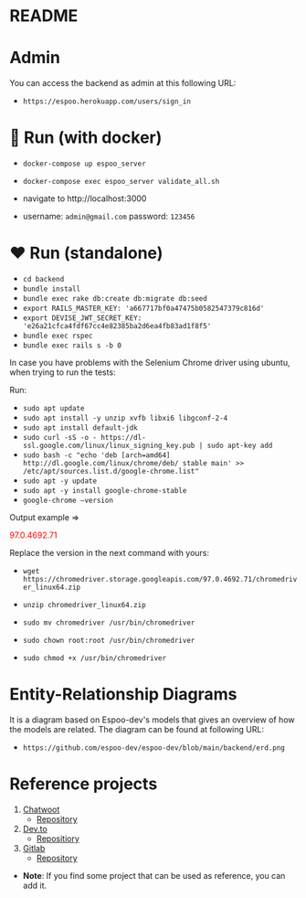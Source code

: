 # README

# Admin

You can access the backend as admin at this following URL:

- `https://espoo.herokuapp.com/users/sign_in`

# 🐳 Run (with docker)

- `docker-compose up espoo_server`

- `docker-compose exec espoo_server validate_all.sh`

- navigate to http://localhost:3000

- username: `admin@gmail.com` password: `123456`

# :heart: Run (standalone)

- `cd backend`
- `bundle install`
- `bundle exec rake db:create db:migrate db:seed`
- `export RAILS_MASTER_KEY: 'a667717bf0a47475b0582547379c816d'`
- `export DEVISE_JWT_SECRET_KEY: 'e26a21cfca4fdf67cc4e82385ba2d6ea4fb83ad1f8f5'`
- `bundle exec rspec`
- `bundle exec rails s -b 0`

In case you have problems with the Selenium Chrome driver using ubuntu, when trying to run the tests:

Run:

- `sudo apt update `
- `sudo apt install -y unzip xvfb libxi6 libgconf-2-4`
- `sudo apt install default-jdk`
- `sudo curl -sS -o - https://dl-ssl.google.com/linux/linux_signing_key.pub | sudo apt-key add`
- `sudo bash -c "echo 'deb [arch=amd64] http://dl.google.com/linux/chrome/deb/ stable main' >> /etc/apt/sources.list.d/google-chrome.list"`
- `sudo apt -y update`
- `sudo apt -y install google-chrome-stable`
- `google-chrome –version`

Output example =>

<p style='color:red'>97.0.4692.71</p>

Replace the version in the next command with yours:

- `wget https://chromedriver.storage.googleapis.com/97.0.4692.71/chromedriver_linux64.zip`

- `unzip chromedriver_linux64.zip`
- `sudo mv chromedriver /usr/bin/chromedriver`
- `sudo chown root:root /usr/bin/chromedriver`
- `sudo chmod +x /usr/bin/chromedriver`

# Entity-Relationship Diagrams

It is a diagram based on Espoo-dev's models that gives an overview of how the models are related. The diagram can be found at following URL:

- `https://github.com/espoo-dev/espoo-dev/blob/main/backend/erd.png`

# Reference projects

1. [Chatwoot](https://www.chatwoot.com/)
   - [Repository](https://github.com/chatwoot/chatwoot)
1. [Dev.to](https://dev.to/)
   - [Repositiory](https://github.com/forem/forem)
1. [Gitlab](https://about.gitlab.com/)
   - [Repository](https://github.com/gitlabhq/gitlabhq)

- **Note**: If you find some project that can be used as reference, you can add it.
